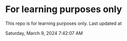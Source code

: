 # For learning purposes only
This repo is for learning purposes only.
Last updated at

Saturday, March 9, 2024 7:42:07 AM

